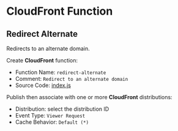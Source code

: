 # CloudFront Function
## Redirect Alternate

Redirects to an alternate domain.

Create **CloudFront** function:

- Function Name: `redirect-alternate`
- Comment: `Redirect to an alternate domain`
- Source Code: [index.js](index.js)

Publish then associate with one or more **CloudFront** distributions:

- Distribution: select the distribution ID
- Event Type: `Viewer Request`
- Cache Behavior: `Default (*)`
